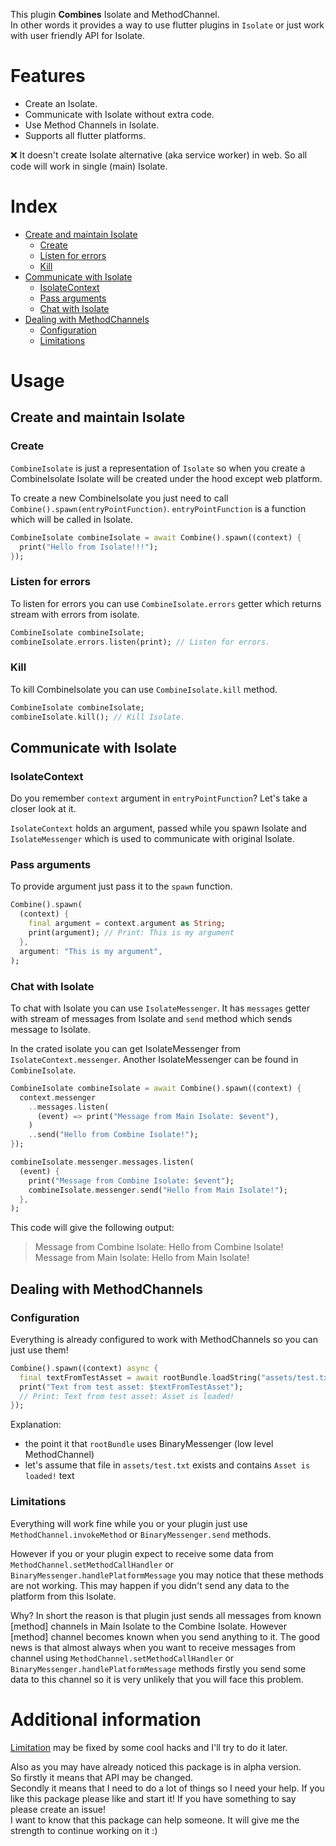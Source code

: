 This plugin **Combines** Isolate and MethodChannel. \
In other words it provides a way to use flutter plugins in `Isolate`
or just work with user friendly API for Isolate.

# Features

- Create an Isolate.
- Communicate with Isolate without extra code.
- Use Method Channels in Isolate. 
- Supports all flutter platforms.

❌️ It doesn't create Isolate alternative (aka service worker) in web.
So all code will work in single (main) Isolate.

# Index

- [Create and maintain Isolate](#create-and-maintain-isolate)
  - [Create](#create)
  - [Listen for errors](#listen-for-errors)
  - [Kill](#kill)
- [Communicate with Isolate](#communicate-with-isolate)
  - [IsolateContext](#isolatecontext)
  - [Pass arguments](#pass-arguments)
  - [Chat with Isolate](#chat-with-isolate)
- [Dealing with MethodChannels](#dealing-with-methodchannels)
  - [Configuration](#configuration)
  - [Limitations](#limitations)

# Usage

## Create and maintain Isolate

### Create

`CombineIsolate` is just a representation of `Isolate` so when you create a CombineIsolate
Isolate will be created under the hood except web platform.

To create a new CombineIsolate you just need to call `Combine().spawn(entryPointFunction)`.
`entryPointFunction` is a function which will be called in Isolate.

```dart
CombineIsolate combineIsolate = await Combine().spawn((context) {
  print("Hello from Isolate!!!");
});
```

### Listen for errors

To listen for errors you can use `CombineIsolate.errors` getter which returns stream with errors
from isolate.

```dart
CombineIsolate combineIsolate;
combineIsolate.errors.listen(print); // Listen for errors.
```

### Kill

To kill CombineIsolate you can use `CombineIsolate.kill` method.

```dart
CombineIsolate combineIsolate;
combineIsolate.kill(); // Kill Isolate.
```

## Communicate with Isolate

### IsolateContext

Do you remember `context` argument in `entryPointFunction`? Let's take a closer look at it.

`IsolateContext` holds an argument, passed while you spawn Isolate and `IsolateMessenger` 
which is used to communicate with original Isolate.

### Pass arguments
To provide argument just pass it to the `spawn` function.

```dart
Combine().spawn(
  (context) {
    final argument = context.argument as String;
    print(argument); // Print: This is my argument
  },
  argument: "This is my argument",
);
```

### Chat with Isolate

To chat with Isolate you can use `IsolateMessenger`. 
It has `messages` getter with stream of messages from Isolate 
and `send` method which sends message to Isolate.

In the crated isolate you can get IsolateMessenger from `IsolateContext.messenger`. 
Another IsolateMessenger can be found in `CombineIsolate`.

```dart
CombineIsolate combineIsolate = await Combine().spawn((context) {
  context.messenger
    ..messages.listen(
      (event) => print("Message from Main Isolate: $event"),
    )
    ..send("Hello from Combine Isolate!");
});

combineIsolate.messenger.messages.listen(
  (event) {
    print("Message from Combine Isolate: $event");
    combineIsolate.messenger.send("Hello from Main Isolate!");
  },
);
```

This code will give the following output:
> Message from Combine Isolate: Hello from Combine Isolate! \
> Message from Main Isolate: Hello from Main Isolate!

## Dealing with MethodChannels

### Configuration

Everything is already configured to work with MethodChannels so you can just use them!

```dart
Combine().spawn((context) async {
  final textFromTestAsset = await rootBundle.loadString("assets/test.txt");
  print("Text from test asset: $textFromTestAsset");
  // Print: Text from test asset: Asset is loaded!
});
```

Explanation:
 - the point it that `rootBundle` uses BinaryMessenger (low level MethodChannel)
 - let's assume that file in `assets/test.txt` exists and contains `Asset is loaded!` text

### Limitations

Everything will work fine while you or your plugin just use `MethodChannel.invokeMethod` 
or `BinaryMessenger.send` methods.

However if you or your plugin expect to receive some data from `MethodChannel.setMethodCallHandler`
or `BinaryMessenger.handlePlatformMessage` you may notice that these methods are not working.
This may happen if you didn't send any data to the platform from this Isolate. 

Why? In short the reason is that plugin just sends all messages from known [method] channels
in Main Isolate to the Combine Isolate. However [method] channel becomes known 
when you send anything to it.
The good news is that almost always when you want to receive messages from channel
using `MethodChannel.setMethodCallHandler` or `BinaryMessenger.handlePlatformMessage` methods 
firstly you send some data to this channel so it is very unlikely that you will face this problem.

# Additional information

[Limitation](#limitations) may be fixed by some cool hacks and I'll try to do it later.

Also as you may have already noticed this package is in alpha version. \
So firstly it means that API may be changed. \
Secondly it means that I need to do a lot of things so I need your help. If you like this package
please like and start it! If you have something to say please create an issue! \
I want to know that this package can help someone. It will give me the strength to continue
working on it :)
